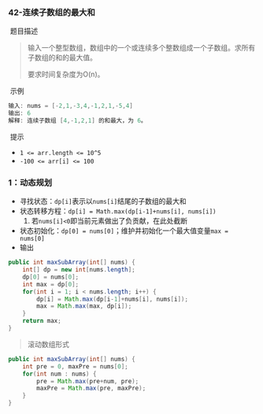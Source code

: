 ### 42-连续子数组的最大和

​	题目描述

> 输入一个整型数组，数组中的一个或连续多个整数组成一个子数组。求所有子数组的和的最大值。
>
> 要求时间复杂度为O(n)。

​	示例

```java
输入: nums = [-2,1,-3,4,-1,2,1,-5,4]
输出: 6
解释: 连续子数组 [4,-1,2,1] 的和最大，为 6。
```

​	提示

- `1 <= arr.length <= 10^5`
- `-100 <= arr[i] <= 100`

### 1：动态规划

- 寻找状态：`dp[i]`表示以`nums[i]`结尾的子数组的最大和
- 状态转移方程：`dp[i] = Math.max(dp[i-1]+nums[i], nums[i])`
  1. 若`nums[i]<0`即当前元素做出了负贡献，在此处截断
- 状态初始化：`dp[0] = nums[0]`；维护并初始化一个最大值变量`max = nums[0]`
- 输出

```java
public int maxSubArray(int[] nums) {
    int[] dp = new int[nums.length];
    dp[0] = nums[0];
    int max = dp[0];
    for(int i = 1; i < nums.length; i++) {
        dp[i] = Math.max(dp[i-1]+nums[i], nums[i]);
        max = Math.max(max, dp[i]);
    }
    return max;
}
```

> 滚动数组形式

```java
public int maxSubArray(int[] nums) {
    int pre = 0, maxPre = nums[0];
    for(int num : nums) {
        pre = Math.max(pre+num, pre);
        maxPre = Math.max(pre, maxPre);
    }
}
```

